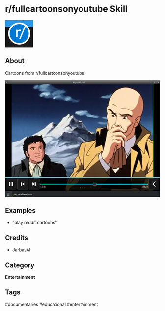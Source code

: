 # r/fullcartoonsonyoutube Skill

![](./ui/logo.png)

## About 

Cartoons from r/fullcartoonsonyoutube

![](./gui.png)

## Examples 

* "play reddit cartoons"


## Credits 
- JarbasAl

## Category
**Entertainment**

## Tags
#documentaries
#educational
#entertainment
